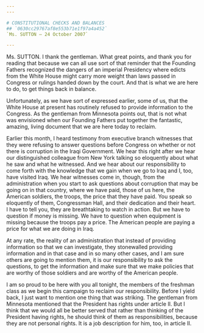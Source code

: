 ```yaml
---
---

# CONSTITUTIONAL CHECKS AND BALANCES
## `0630cc29767af8e553b71e1f97a4a452`
`Ms. SUTTON — 24 October 2007`

---
```



Ms. SUTTON. I thank the gentleman. What great points, and thank you 
for reading that because we can all use sort of that reminder that the 
Founding Fathers recognized the dangers of an imperial Presidency where 
edicts from the White House might carry more weight than laws passed in 
Congress or rulings handed down by the court. And that is what we are 
here to do, to get things back in balance.

Unfortunately, as we have sort of expressed earlier, some of us, that 
the White House at present has routinely refused to provide information 
to the Congress. As the gentleman from Minnesota points out, that is 
not what was envisioned when our Founding Fathers put together the 
fantastic, amazing, living document that we are here today to reclaim.

Earlier this month, I heard testimony from executive branch witnesses 
that they were refusing to answer questions before Congress on whether 
or not there is corruption in the Iraqi Government. We hear this right 
after we hear our distinguished colleague from New York talking so 
eloquently about what he saw and what he witnessed. And we hear about 
our responsibility to come forth with the knowledge that we gain when 
we go to Iraq and I, too, have visited Iraq. We hear witnesses come in, 
though, from the administration when you start to ask questions about 
corruption that may be going on in that country, where we have paid, 
those of us here, the American soldiers, the troops, the price that 
they have paid. You speak so eloquently of them, Congressman Hall, and 
their dedication and their heart. I have to tell you, they are 
breathtaking to watch in action. But we have to question if money is 
missing. We have to question when equipment is missing because the 
troops pay a price. The American people are paying a price for what we 
are doing in Iraq.

At any rate, the reality of an administration that instead of 
providing information so that we can investigate, they stonewalled 
providing information and in that case and in so many other cases, and 
I am sure others are going to mention them, it is our responsibility to 
ask the questions, to get the information and make sure that we make 
policies that are worthy of those soldiers and are worthy of the 
American people.

I am so proud to be here with you all tonight, the members of the 
freshman class as we begin this campaign to reclaim our responsibility. 
Before I yield back, I just want to mention one thing that was 
striking. The gentleman from Minnesota mentioned that the President has 
rights under article II. But I think that we would all be better served 
that rather than thinking of the President having rights, he should 
think of them as responsibilities, because they are not personal 
rights. It is a job description for him, too, in article II.